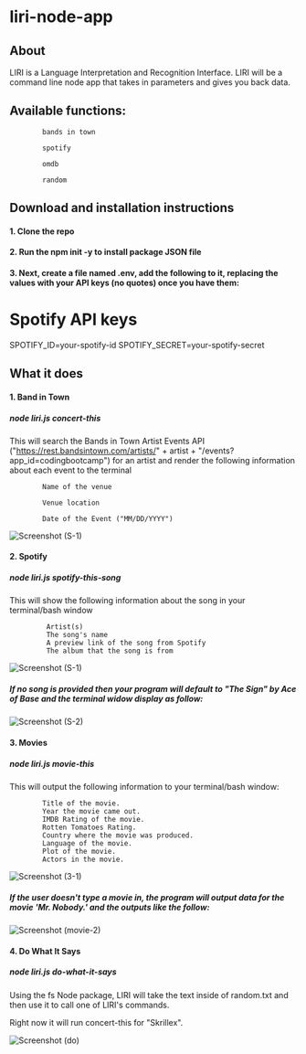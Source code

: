 
# liri-node-app
## About
LIRI is a Language Interpretation and Recognition Interface. LIRI will be a command line node app that takes in parameters and gives you back data.

## Available functions:

            bands in town

            spotify

            omdb

            random

## Download and installation instructions
#### 1. Clone the repo
#### 2. Run the npm init -y to install package JSON file
#### 3. Next, create a file named .env, add the following to it, replacing the values with your API keys (no quotes) once you have them:

# Spotify API keys

SPOTIFY_ID=your-spotify-id
SPOTIFY_SECRET=your-spotify-secret

## What it does
#### 1. Band in Town
##### node liri.js concert-this <insert artist>
This will search the Bands in Town Artist Events API ("https://rest.bandsintown.com/artists/" + artist + "/events?app_id=codingbootcamp") for an artist and render the following information about each event to the terminal

            Name of the venue

            Venue location

            Date of the Event ("MM/DD/YYYY")

![Screenshot (S-1)](https://user-images.githubusercontent.com/47795010/55131745-22010f00-50dd-11e9-9b46-b098580c583a.png) 

#### 2. Spotify

##### node liri.js spotify-this-song <insert song title>

This will show the following information about the song in your terminal/bash window

             Artist(s)
             The song's name
             A preview link of the song from Spotify
             The album that the song is from
   
    
![Screenshot (S-1)](https://user-images.githubusercontent.com/47795010/55131745-22010f00-50dd-11e9-9b46-b098580c583a.png)

#####  If no song is provided then your program will default to "The Sign" by Ace of Base and the terminal widow display as follow:

![Screenshot (S-2)](https://user-images.githubusercontent.com/47795010/55131750-25949600-50dd-11e9-9327-70aff6834b70.png)

#### 3. Movies

##### node liri.js movie-this <insert movie title>

This will output the following information to your terminal/bash window:
      
            Title of the movie.
            Year the movie came out.
            IMDB Rating of the movie.
            Rotten Tomatoes Rating.
            Country where the movie was produced.
            Language of the movie.
            Plot of the movie.
            Actors in the movie.
  

![Screenshot (3-1)](https://user-images.githubusercontent.com/47795010/55131754-29c0b380-50dd-11e9-94fc-a4237ede3b58.png)

#####  If the user doesn't type a movie in, the program will output data for the movie 'Mr. Nobody.' and the outputs like the follow:

![Screenshot (movie-2)](https://user-images.githubusercontent.com/47795010/55131770-32b18500-50dd-11e9-8772-ac04de559049.png)

#### 4. Do What It Says

##### node liri.js do-what-it-says

Using the fs Node package, LIRI will take the text inside of random.txt and then use it to call one of LIRI's commands.

Right now it will run concert-this for "Skrillex".

![Screenshot (do)](https://user-images.githubusercontent.com/47795010/55131778-3b09c000-50dd-11e9-844f-e77b6bca8f54.png)



